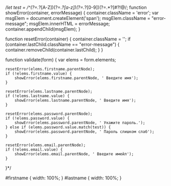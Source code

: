/*let test = /^(?=.*?[A-Z])(?=.*?[a-z])(?=.*?[0-9])(?=.*?[#?!@$%^&*-]).{8,}$/;
function showError(container, errorMessage) {
    container.className = 'error';
    var msgElem = document.createElement('span');
    msgElem.className = "error-message";
    msgElem.innerHTML = errorMessage;
    container.appendChild(msgElem);
}

function resetError(container) {
    container.className = '';
    if (container.lastChild.className == "error-message") {
        container.removeChild(container.lastChild);
    }
}

function validate(form) {
    var elems = form.elements;

    resetError(elems.firstname.parentNode);
    if (!elems.firstname.value) {
        showError(elems.firstname.parentNode, ' Введите имя');
    }

    resetError(elems.lastname.parentNode);
    if (!elems.lastname.value) {
        showError(elems.lastname.parentNode, ' Введите имя');
    }

    resetError(elems.password.parentNode);
    if (!elems.password.value) {
        showError(elems.password.parentNode, ' Укажите пароль.');
    } else if (elems.password.value.match(test)) {
        showError(elems.password.parentNode, ' Пароль слишком слаб');
    }

    resetError(elems.email.parentNode);
    if (!elems.email.value) {
        showError(elems.email.parentNode, ' Введите имейл');
    }

}*/


#firstname
{
    width: 100%;
}
#lastname
{
    width: 100%;
}
